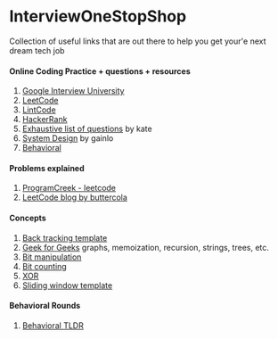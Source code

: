# InterviewOneStopShop
Collection of useful links that are out there to help you get your'e next dream tech job

#### Online Coding Practice + questions + resources
1. [Google Interview University](https://github.com/jwasham/google-interview-university)
1. [LeetCode](https://leetcode.com/)
1. [LintCode](https://www.lintcode.com/en/)
1. [HackerRank](https://www.hackerrank.com)
1. [Exhaustive list of questions](http://katemats.com/interview-questions/) by kate
1. [System Design](http://blog.gainlo.co/index.php/category/system-design-interview-questions/) by gainlo
1. [Behavioral](https://gist.github.com/tarungulati1988/5e5c0b0ccd0040433474dc0c0400ed8d)

#### Problems explained
1. [ProgramCreek - leetcode](http://www.programcreek.com/2012/11/top-10-algorithms-for-coding-interview/)
1. [LeetCode blog by buttercola](http://buttercola.blogspot.com/)

#### Concepts
1. [Back tracking template](https://discuss.leetcode.com/topic/46162/a-general-approach-to-backtracking-questions-in-java-subsets-permutations-combination-sum-palindrome-partioning/2)
1. [Geek for Geeks](http://www.geeksforgeeks.org/top-10-algorithms-in-interview-questions/) graphs, memoization, recursion, strings, trees, etc.
1. [Bit manipulation](https://discuss.leetcode.com/topic/50315/a-summary-how-to-use-bit-manipulation-to-solve-problems-easily-and-efficiently)
1. [Bit counting](https://leetcode.com/articles/counting-bits/)
1. [XOR](https://www.cs.umd.edu/class/sum2003/cmsc311/Notes/BitOp/xor.html)
1. [Sliding window template](https://leetcode.com/problems/longest-substring-with-at-most-two-distinct-characters/discuss/49708/Sliding-Window-algorithm-template-to-solve-all-the-Leetcode-substring-search-problem.)

#### Behavioral Rounds
1. [Behavioral TLDR](https://github.com/yangshun/tech-interview-handbook/blob/master/non-technical/behavioral.md)
